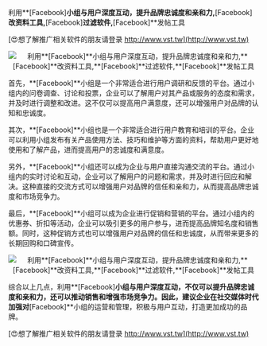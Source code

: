 利用**[Facebook]**小组与用户深度互动，提升品牌忠诚度和亲和力,**[Facebook]**改资料工具,**[Facebook]**过滤软件,**[Facebook]**发帖工具

[😍想了解推广相关软件的朋友请登录 http://www.vst.tw](http://www.vst.tw)

 <center><img src="https://vst.tw/MP4/tuiguang/png/2.png" alt="利用**[Facebook]**小组与用户深度互动，提升品牌忠诚度和亲和力,**[Facebook]**改资料工具,**[Facebook]**过滤软件,**[Facebook]**发帖工具"></center>

首先，**[Facebook]**小组是一个非常适合进行用户调研和反馈的平台。通过小组内的问卷调查、讨论和投票，企业可以了解用户对其产品或服务的态度和需求，并及时进行调整和改进。这不仅可以提高用户满意度，还可以增强用户对品牌的认知和忠诚度。

其次，**[Facebook]**小组也是一个非常适合进行用户教育和培训的平台。企业可以利用小组发布有关产品使用方法、技巧和维护等方面的资料，帮助用户更好地使用和了解产品，进而提高用户的忠诚度和满意度。

另外，**[Facebook]**小组还可以成为企业与用户直接沟通交流的平台。通过小组内的实时讨论和互动，企业可以了解用户的问题和需求，并及时进行回应和解决。这种直接的交流方式可以增强用户对品牌的信任和亲和力，从而提高品牌忠诚度和市场竞争力。

最后，**[Facebook]**小组可以成为企业进行促销和营销的平台。通过小组内的优惠券、折扣等活动，企业可以吸引更多的用户参与，进而提高品牌知名度和销售额。同时，这种促销方式也可以增强用户对品牌的信任和忠诚度，从而带来更多的长期回购和口碑宣传。

 <center><img src="https://vst.tw/MP4/tuiguang/png/7.png" alt="利用**[Facebook]**小组与用户深度互动，提升品牌忠诚度和亲和力,**[Facebook]**改资料工具,**[Facebook]**过滤软件,**[Facebook]**发帖工具"></center>

综合以上几点，利用**[Facebook]**小组与用户深度互动，不仅可以提升品牌忠诚度和亲和力，还可以推动销售和增强市场竞争力。因此，建议企业在社交媒体时代加强对**[Facebook]**小组的运营和管理，积极与用户互动，打造更加成功的品牌。

[😍想了解推广相关软件的朋友请登录 http://www.vst.tw](http://www.vst.tw)



